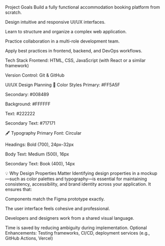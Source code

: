 Project Goals
Build a fully functional accommodation booking platform from scratch.

Design intuitive and responsive UI/UX interfaces.

Learn to structure and organize a complex web application.

Practice collaboration in a multi-role development team.

Apply best practices in frontend, backend, and DevOps workflows.

Tech Stack
Frontend: HTML, CSS, JavaScript (with React or a similar framework)

Version Control: Git & GitHub

UI/UX Design Planning
🎨 Color Styles
Primary: #FF5A5F

Secondary: #008489

Background: #FFFFFF

Text: #222222

Secondary Text: #717171

🖋 Typography
Primary Font: Circular

Headings: Bold (700), 24px–32px

Body Text: Medium (500), 16px

Secondary Text: Book (400), 14px

💡 Why Design Properties Matter
Identifying design properties in a mockup—such as color palettes and typography—is essential for maintaining consistency, accessibility, and brand identity across your application. It ensures that:

Components match the Figma prototype exactly.

The user interface feels cohesive and professional.

Developers and designers work from a shared visual language.

Time is saved by reducing ambiguity during implementation.
Optional Enhancements: Testing frameworks, CI/CD, deployment services (e.g., GitHub Actions, Vercel)
